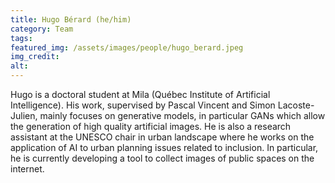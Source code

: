 ```yaml
---
title: Hugo Bérard (he/him)
category: Team
tags:
featured_img: /assets/images/people/hugo_berard.jpeg
img_credit:
alt:
---
```

Hugo is a doctoral student at Mila (Québec Institute of Artificial Intelligence). His work, supervised by Pascal Vincent and Simon Lacoste-Julien, mainly focuses on generative models, in particular GANs which allow the generation of high quality artificial images. He is also a research assistant at the UNESCO chair in urban landscape where he works on the application of AI to urban planning issues related to inclusion. In particular,  he is currently developing a tool to collect images of public spaces on the internet.
